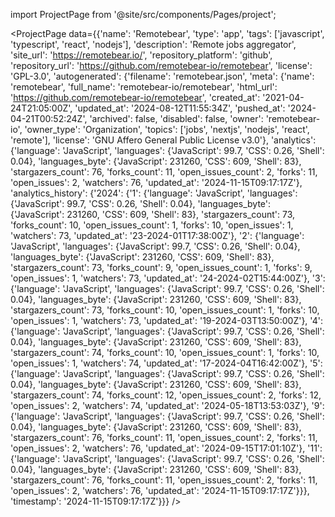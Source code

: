 
import ProjectPage from '@site/src/components/Pages/project';

<ProjectPage
    data={{'name': 'Remotebear', 'type': 'app', 'tags': ['javascript', 'typescript', 'react', 'nodejs'], 'description': 'Remote jobs aggregator', 'site_url': 'https://remotebear.io/', 'repository_platform': 'github', 'repository_url': 'https://github.com/remotebear-io/remotebear', 'license': 'GPL-3.0', 'autogenerated': {'filename': 'remotebear.json', 'meta': {'name': 'remotebear', 'full_name': 'remotebear-io/remotebear', 'html_url': 'https://github.com/remotebear-io/remotebear', 'created_at': '2021-04-24T21:05:00Z', 'updated_at': '2024-08-12T11:55:34Z', 'pushed_at': '2024-04-21T00:52:24Z', 'archived': false, 'disabled': false, 'owner': 'remotebear-io', 'owner_type': 'Organization', 'topics': ['jobs', 'nextjs', 'nodejs', 'react', 'remote'], 'license': 'GNU Affero General Public License v3.0'}, 'analytics': {'language': 'JavaScript', 'languages': {'JavaScript': 99.7, 'CSS': 0.26, 'Shell': 0.04}, 'languages_byte': {'JavaScript': 231260, 'CSS': 609, 'Shell': 83}, 'stargazers_count': 76, 'forks_count': 11, 'open_issues_count': 2, 'forks': 11, 'open_issues': 2, 'watchers': 76, 'updated_at': '2024-11-15T09:17:17Z'}, 'analytics_history': {'2024': {'1': {'language': 'JavaScript', 'languages': {'JavaScript': 99.7, 'CSS': 0.26, 'Shell': 0.04}, 'languages_byte': {'JavaScript': 231260, 'CSS': 609, 'Shell': 83}, 'stargazers_count': 73, 'forks_count': 10, 'open_issues_count': 1, 'forks': 10, 'open_issues': 1, 'watchers': 73, 'updated_at': '23-2024-01T17:38:00Z'}, '2': {'language': 'JavaScript', 'languages': {'JavaScript': 99.7, 'CSS': 0.26, 'Shell': 0.04}, 'languages_byte': {'JavaScript': 231260, 'CSS': 609, 'Shell': 83}, 'stargazers_count': 73, 'forks_count': 9, 'open_issues_count': 1, 'forks': 9, 'open_issues': 1, 'watchers': 73, 'updated_at': '24-2024-02T15:44:00Z'}, '3': {'language': 'JavaScript', 'languages': {'JavaScript': 99.7, 'CSS': 0.26, 'Shell': 0.04}, 'languages_byte': {'JavaScript': 231260, 'CSS': 609, 'Shell': 83}, 'stargazers_count': 73, 'forks_count': 10, 'open_issues_count': 1, 'forks': 10, 'open_issues': 1, 'watchers': 73, 'updated_at': '19-2024-03T13:50:00Z'}, '4': {'language': 'JavaScript', 'languages': {'JavaScript': 99.7, 'CSS': 0.26, 'Shell': 0.04}, 'languages_byte': {'JavaScript': 231260, 'CSS': 609, 'Shell': 83}, 'stargazers_count': 74, 'forks_count': 10, 'open_issues_count': 1, 'forks': 10, 'open_issues': 1, 'watchers': 74, 'updated_at': '17-2024-04T16:42:00Z'}, '5': {'language': 'JavaScript', 'languages': {'JavaScript': 99.7, 'CSS': 0.26, 'Shell': 0.04}, 'languages_byte': {'JavaScript': 231260, 'CSS': 609, 'Shell': 83}, 'stargazers_count': 74, 'forks_count': 12, 'open_issues_count': 2, 'forks': 12, 'open_issues': 2, 'watchers': 74, 'updated_at': '2024-05-18T13:53:03Z'}, '9': {'language': 'JavaScript', 'languages': {'JavaScript': 99.7, 'CSS': 0.26, 'Shell': 0.04}, 'languages_byte': {'JavaScript': 231260, 'CSS': 609, 'Shell': 83}, 'stargazers_count': 76, 'forks_count': 11, 'open_issues_count': 2, 'forks': 11, 'open_issues': 2, 'watchers': 76, 'updated_at': '2024-09-15T17:01:10Z'}, '11': {'language': 'JavaScript', 'languages': {'JavaScript': 99.7, 'CSS': 0.26, 'Shell': 0.04}, 'languages_byte': {'JavaScript': 231260, 'CSS': 609, 'Shell': 83}, 'stargazers_count': 76, 'forks_count': 11, 'open_issues_count': 2, 'forks': 11, 'open_issues': 2, 'watchers': 76, 'updated_at': '2024-11-15T09:17:17Z'}}}, 'timestamp': '2024-11-15T09:17:17Z'}}}
/>
